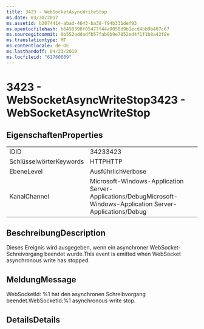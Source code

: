 ```yaml
---
title: 3423 - WebSocketAsyncWriteStop
ms.date: 03/30/2017
ms.assetid: b2074414-abad-4643-ba38-f94b331def93
ms.openlocfilehash: b6450398f05477f44a9058d9b1ecd4bb9b407c67
ms.sourcegitcommit: 9b552addadfb57fab0b9e7852ed4f1f1b8a42f8e
ms.translationtype: MT
ms.contentlocale: de-DE
ms.lasthandoff: 04/23/2019
ms.locfileid: "61760089"
---
```

# <a name="3423---websocketasyncwritestop"></a><span data-ttu-id="f8ea6-102">3423 - WebSocketAsyncWriteStop</span><span class="sxs-lookup"><span data-stu-id="f8ea6-102">3423 - WebSocketAsyncWriteStop</span></span>
## <a name="properties"></a><span data-ttu-id="f8ea6-103">Eigenschaften</span><span class="sxs-lookup"><span data-stu-id="f8ea6-103">Properties</span></span>  
  
|||  
|-|-|  
|<span data-ttu-id="f8ea6-104">ID</span><span class="sxs-lookup"><span data-stu-id="f8ea6-104">ID</span></span>|<span data-ttu-id="f8ea6-105">3423</span><span class="sxs-lookup"><span data-stu-id="f8ea6-105">3423</span></span>|  
|<span data-ttu-id="f8ea6-106">Schlüsselwörter</span><span class="sxs-lookup"><span data-stu-id="f8ea6-106">Keywords</span></span>|<span data-ttu-id="f8ea6-107">HTTP</span><span class="sxs-lookup"><span data-stu-id="f8ea6-107">HTTP</span></span>|  
|<span data-ttu-id="f8ea6-108">Ebene</span><span class="sxs-lookup"><span data-stu-id="f8ea6-108">Level</span></span>|<span data-ttu-id="f8ea6-109">Ausführlich</span><span class="sxs-lookup"><span data-stu-id="f8ea6-109">Verbose</span></span>|  
|<span data-ttu-id="f8ea6-110">Kanal</span><span class="sxs-lookup"><span data-stu-id="f8ea6-110">Channel</span></span>|<span data-ttu-id="f8ea6-111">Microsoft-Windows-Application Server-Applications/Debug</span><span class="sxs-lookup"><span data-stu-id="f8ea6-111">Microsoft-Windows-Application Server-Applications/Debug</span></span>|  
  
## <a name="description"></a><span data-ttu-id="f8ea6-112">Beschreibung</span><span class="sxs-lookup"><span data-stu-id="f8ea6-112">Description</span></span>  
 <span data-ttu-id="f8ea6-113">Dieses Ereignis wird ausgegeben, wenn ein asynchroner WebSocket-Schreivorgang beendet wurde.</span><span class="sxs-lookup"><span data-stu-id="f8ea6-113">This event is emitted when WebSocket asynchronous write has stopped.</span></span>  
  
## <a name="message"></a><span data-ttu-id="f8ea6-114">Meldung</span><span class="sxs-lookup"><span data-stu-id="f8ea6-114">Message</span></span>  
 <span data-ttu-id="f8ea6-115">WebSocketId: %1 hat den asynchronen Schreibvorgang beendet.</span><span class="sxs-lookup"><span data-stu-id="f8ea6-115">WebSocketId:%1 asynchronous write stop.</span></span>  
  
## <a name="details"></a><span data-ttu-id="f8ea6-116">Details</span><span class="sxs-lookup"><span data-stu-id="f8ea6-116">Details</span></span>
